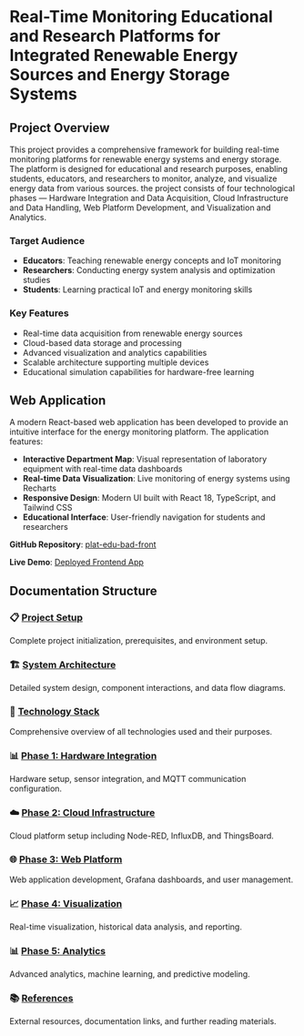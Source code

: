 # Real-Time Monitoring Educational and Research Platforms for Integrated Renewable Energy Sources and Energy Storage Systems

## Project Overview

This project provides a comprehensive framework for building real-time monitoring platforms for renewable energy systems and energy storage. The platform is designed for educational and research purposes, enabling students, educators, and researchers to monitor, analyze, and visualize energy data from various sources.
the project consists of four technological phases — Hardware Integration and Data Acquisition, Cloud Infrastructure and Data Handling, Web Platform Development, and Visualization and Analytics.

### Target Audience

- **Educators**: Teaching renewable energy concepts and IoT monitoring
- **Researchers**: Conducting energy system analysis and optimization studies
- **Students**: Learning practical IoT and energy monitoring skills

### Key Features

- Real-time data acquisition from renewable energy sources
- Cloud-based data storage and processing
- Advanced visualization and analytics capabilities
- Scalable architecture supporting multiple devices
- Educational simulation capabilities for hardware-free learning

## Web Application

A modern React-based web application has been developed to provide an intuitive interface for the energy monitoring platform. The application features:

- **Interactive Department Map**: Visual representation of laboratory equipment with real-time data dashboards
- **Real-time Data Visualization**: Live monitoring of energy systems using Recharts
- **Responsive Design**: Modern UI built with React 18, TypeScript, and Tailwind CSS
- **Educational Interface**: User-friendly navigation for students and researchers

**GitHub Repository**: [plat-edu-bad-front](https://github.com/Viktar-T/plat-edu-bad-front)

**Live Demo**: [Deployed Frontend App](https://viktar-t.github.io/plat-edu-bad-front/)

## Documentation Structure

### 📋 [Project Setup](./project-setup/index.md)

Complete project initialization, prerequisites, and environment setup.

### 🏗️ [System Architecture](./architecture/index.md)

Detailed system design, component interactions, and data flow diagrams.

### 🔧 [Technology Stack](./technology-stack/index.md)

Comprehensive overview of all technologies used and their purposes.

### 📊 [Phase 1: Hardware Integration](./phases/01-hardware/index.md)

Hardware setup, sensor integration, and MQTT communication configuration.

### ☁️ [Phase 2: Cloud Infrastructure](./phases/02-cloud/index.md)

Cloud platform setup including Node-RED, InfluxDB, and ThingsBoard.

### 🌐 [Phase 3: Web Platform](./phases/03-web/index.md)

Web application development, Grafana dashboards, and user management.

### 📈 [Phase 4: Visualization](./phases/04-visualization/index.md)

Real-time visualization, historical data analysis, and reporting.

### 📊 [Phase 5: Analytics](./phases/05-analytics/index.md)

Advanced analytics, machine learning, and predictive modeling.

### 📚 [References](./references/index.md)

External resources, documentation links, and further reading materials.
